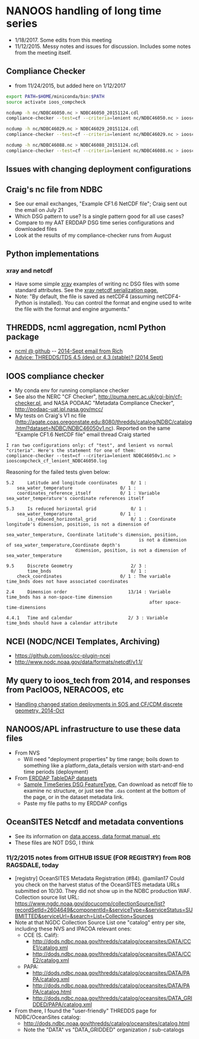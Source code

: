 # NANOOS handling of long time series
- 1/18/2017. Some edits from this meeting
- 11/12/2015. Messy notes and issues for discussion. Includes some notes from the meeting itself.

## Compliance Checker
- from 11/24/2015, but added here on 1/12/2017
```bash
export PATH=$HOME/miniconda/bin:$PATH
source activate ioos_compcheck

ncdump -h nc/NDBC46050.nc > NDBC46050_20151124.cdl
compliance-checker --test=cf --criteria=lenient nc/NDBC46050.nc > iooscompcheck_cf_lenient_NDBC46050_20151124.log

ncdump -h nc/NDBC46029.nc > NDBC46029_20151124.cdl
compliance-checker --test=cf --criteria=lenient nc/NDBC46029.nc > iooscompcheck_cf_lenient_NDBC46029_20151124.log

ncdump -h nc/NDBC46088.nc > NDBC46088_20151124.cdl
compliance-checker --test=cf --criteria=lenient nc/NDBC46088.nc > iooscompcheck_cf_lenient_NDBC46088_20151124.log
```

## Issues with changing deployment configurations

## Craig's nc file from NDBC
- See our email exchanges, "Example CF1.6 NetCDF file"; Craig sent out the email on July 21
- Which DSG pattern to use? Is a single pattern good for all use cases?
- Compare to my AAT ERDDAP DSG time series configurations and downloaded files
- Look at the results of my compliance-checker runs from August

## Python implementations

### xray and netcdf
- Have some simple [xray](http://xray.readthedocs.org) examples of writing nc DSG files with some standard attributes. See the [xray netcdf serialization page.](http://xray.readthedocs.org/en/stable/io.html#netcdf)
- Note: "By default, the file is saved as netCDF4 (assuming netCDF4-Python is installed). You can control the format and engine used to write the file with the format and engine arguments."

## THREDDS, ncml aggregation, ncml Python package
- [ncml @ github](https://github.com/ioos/ncml) -- [2014-Sept email from Rich](https://groups.google.com/d/msg/ioos_tech/uid-ZM3abgk/AIRBY6LUCrEJ)
- [Advice: THREDDS/TDS 4.5 (dev) or 4.3 (stable)? (2014 Sept)](https://groups.google.com/forum/#!topic/ioos_tech/FJsf8lVjvz4)

## IOOS compliance checker
- My conda env for running compliance checker
- See also the NERC "CF Checker", http://puma.nerc.ac.uk/cgi-bin/cf-checker.pl, and NASA PODAAC "Metadata Compliance Checker", http://podaac-uat.jpl.nasa.gov/mcc/
- My tests on Craig's V1 nc file (http://agate.coas.oregonstate.edu:8080/thredds/catalog/NDBC/catalog.html?dataset=NDBC/NDBC46050v1.nc). Reported on the same "Example CF1.6 NetCDF file" email thread Craig started
```
I ran two configurations only: cf "test", and lenient vs normal "criteria". Here's the statement for one of them:
compliance-checker --test=cf --criteria=lenient NDBC46050v1.nc > iooscompcheck_cf_lenient_NDBC46050.log
```

Reasoning for the failed tests given below:                   
```
5.2 	Latitude and longitude coordinates     0/ 1 :  
	sea_water_temperature                  0/ 1 :  
	coordinates_reference_itself           0/ 1 : Variable sea_water_temperature's coordinate references itself

5.3 	Is reduced horizontal grid             0/ 1 :  
	sea_water_temperature                  0/ 1 :  
        is_reduced_horizontal_grid             0/ 1 : Coordinate longitude's dimension, position, is not a dimension of
                                                  sea_water_temperature, Coordinate latitude's dimension, position,
                                                  is not a dimension of sea_water_temperature,Coordinate depth's
 						  dimension, position, is not a dimension of sea_water_temperature

9.5 	Discrete Geometry                      2/ 3 :  
    	time_bnds                              0/ 1 :  
	check_coordinates                      0/ 1 : The variable time_bnds does not have associated coordinates

2.4 	Dimension order                       13/14 : Variable time_bnds has a non-space-time dimension
                                                      after space-time-dimensions

4.4.1 	Time and calendar                     2/ 3 : Variable time_bnds should have a calendar attribute
```

## NCEI (NODC/NCEI Templates, Archiving)
- https://github.com/ioos/cc-plugin-ncei
- http://www.nodc.noaa.gov/data/formats/netcdf/v1.1/

## My query to ioos_tech from 2014, and responses from PacIOOS, NERACOOS, etc
- [Handling changed station deployments in SOS and CF/CDM discrete geometry, 2014-Oct](https://groups.google.com/d/msg/ioos_tech/2vxZRxBhd90/BDdwPaFaCbMJ)

## NANOOS/APL infrastructure to use these data files
- From NVS
	- Will need "deployment properties" by time range; boils down to something like a platform_data_details version with start-and-end time periods (deployment)
- From [ERDDAP TableDAP datasets](http://data.nanoos.org/deverddap/tabledap/index.html)
	- [Sample TimeSeries DSG FeatureType.](http://data.nanoos.org/deverddap/tabledap/otnnepJDFDetects.html) Can download as netcdf file to examine nc structure, or just see the `.das` content at the bottom of the page, or in the dataset metadata link.
	- Paste my file paths to my ERDDAP configs

## OceanSITES Netcdf and metadata conventions
- See its information on [data access, data format manual, etc](http://www.oceansites.org/data/index.html)
- These files are NOT DSG, I think

### 11/2/2015 notes from GITHUB ISSUE (FOR REGISTRY) from ROB RAGSDALE, today
- [registry] OceanSITES Metadata Registration (#84). @amilan17  Could you check on the harvest status of the OceanSITES metadata URLs submitted on 10/30. They did not show up in the NDBC production WAF. Collection source list URL: https://www.ngdc.noaa.gov/docucomp/collectionSource/list?recordSetId=2604649&componentId=&serviceType=&serviceStatus=SUBMITTED&serviceUrl=&search=List+Collection+Sources
- Note at that NGDC Collection Source List one "catalog" entry per site, including these NVS and IPACOA relevant ones:
	- CCE (S. Calif):
		- http://dods.ndbc.noaa.gov/thredds/catalog/oceansites/DATA/CCE1/catalog.xml
		- http://dods.ndbc.noaa.gov/thredds/catalog/oceansites/DATA/CCE2/catalog.xml
	- PAPA:
		- http://dods.ndbc.noaa.gov/thredds/catalog/oceansites/DATA/PAPA/catalog.xml
		- http://dods.ndbc.noaa.gov/thredds/catalog/oceansites/DATA/PAPA/catalog.html
		- http://dods.ndbc.noaa.gov/thredds/catalog/oceansites/DATA_GRIDDED/PAPA/catalog.xml
- From there, I found the "user-friendly" THREDDS page for NDBC/OceanSites catalog:
	- http://dods.ndbc.noaa.gov/thredds/catalog/oceansites/catalog.html
	- Note the "DATA" vs "DATA_GRIDDED" organization / sub-catalogs
